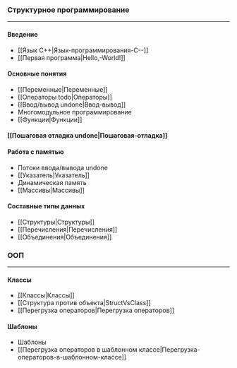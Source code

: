### Структурное программирование
***
#### Введение
* [[Язык С++|Язык-программирования-С--]]
* [[Первая программа|Hello,-World!]]
#### Основные понятия
* [[Переменные|Переменные]]
* [[Операторы todo|Операторы]]
* [[Ввод/вывод undone|Ввод-вывод]]
* Многомодульное программирование
* [[Функции|Функции]]
#### [[Пошаговая отладка undone|Пошаговая-отладка]]
#### Работа с памятью
* Потоки ввода/вывода undone
* [[Указатель|Указатель]]
* Динамическая память
* [[Массивы|Массивы]]
#### Составные типы данных
* [[Структуры|Структуры]]
* [[Перечисления|Перечисления]]
* [[Объединения|Объединения]]
### ООП
***
#### Классы
* [[Классы|Классы]]
* [[Структура против объекта|StructVsClass]]
* [[Перегрузка операторов|Перегрузка операторов]]
#### Шаблоны
* Шаблоны
* [[Перегрузка операторов в шаблонном классе|Перегрузка-операторов-в-шаблонном-классе]]
